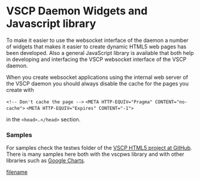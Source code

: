 # VSCP Daemon Widgets and Javascript library


To make it easier to use the websocket interface of the daemon a number of widgets that makes it easier to create dynamic HTML5 web pages has been developed. Also a general JavaScript library is available that both help in developing and interfacing the VSCP websocket interface of the VSCP daemon.

When you create websocket applications using the internal web server of the VSCP daemon you should always disable the cache for the pages you create with

   `<!-- Don't cache the page -->`
   `<META HTTP-EQUIV="Pragma" CONTENT="no-cache">`
   `<META HTTP-EQUIV="Expires" CONTENT="-1">`

in the `<head>`..`</head>` section. 
### Samples

For samples check the testws folder of the [VSCP HTML5 project at GitHub](https://github.com/grodansparadis/vscp_html5). There is many samples here both with the vscpws library and with other libraries such as [Google Charts](https://developers.google.com/chart/).

 
[filename](./bottom_copyright.md ':include')
